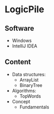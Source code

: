 # LogicPile

## Software
* Windows
* IntelliJ IDEA

## Content
* Data structures: 
  * ArrayList
  * BinaryTree
* Algorithms: 
  * TopWords
* Concept 
  * Fundamentals
  

